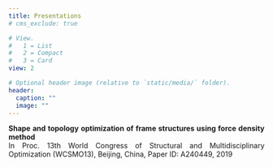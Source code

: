 ```yaml
---
title: Presentations
# cms_exclude: true

# View.
#   1 = List
#   2 = Compact
#   3 = Card
view: 2

# Optional header image (relative to `static/media/` folder).
header:
  caption: ""
  image: ""
---
```


<DIV align="justify">
<b href="WCSMO13-0521.pdf" target="_blank" font face = "Times New Roman" class="underline-on-hover">Shape and topology optimization of frame structures using force density method</b><br> 
In Proc. 13th World Congress of Structural and Multidisciplinary Optimization (WCSMO13), Beijing, China, Paper ID: A240449, 2019<br>
<br>



</DIV>